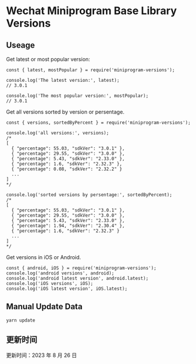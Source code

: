 
# Wechat Miniprogram Base Library Versions

## Useage

Get latest or most popular version:

```;
const { latest, mostPopular } = require('miniprogram-versions');

console.log('The latest version:', latest);
// 3.0.1

console.log('The most popular version:', mostPopular);
// 3.0.1

```

Get all versions sorted by version or persentage.

```
const { versions, sortedByPercent } = require('miniprogram-versions');

console.log('all versions:', versions);
/*
[
  { "percentage": 55.03, "sdkVer": "3.0.1" },
  { "percentage": 29.55, "sdkVer": "3.0.0" },
  { "percentage": 5.43, "sdkVer": "2.33.0" },
  { "percentage": 1.6, "sdkVer": "2.32.3" },
  { "percentage": 0.08, "sdkVer": "2.32.2" }
  ...
]
*/

console.log('sorted versions by persentage:', sortedByPercent);
/*
[
  { "percentage": 55.03, "sdkVer": "3.0.1" },
  { "percentage": 29.55, "sdkVer": "3.0.0" },
  { "percentage": 5.43, "sdkVer": "2.33.0" },
  { "percentage": 1.94, "sdkVer": "2.30.4" },
  { "percentage": 1.6, "sdkVer": "2.32.3" }
  ...
]
*/
```

Get versions in iOS or Android.

```
const { android, iOS } = require('miniprogram-versions');
console.log('android versions', android);
console.log('android latest version', android.latest);
console.log('iOS versions', iOS);
console.log('iOS latest version', iOS.latest);
```

## Manual Update Data

```
yarn update
```

## 更新时间

更新时间：2023 年 8 月 26 日
